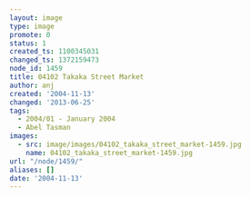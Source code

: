 ```yaml
---
layout: image
type: image
promote: 0
status: 1
created_ts: 1100345031
changed_ts: 1372159473
node_id: 1459
title: 04102 Takaka Street Market
author: anj
created: '2004-11-13'
changed: '2013-06-25'
tags:
  - 2004/01 - January 2004
  - Abel Tasman
images:
  - src: image/images/04102_takaka_street_market-1459.jpg
    name: 04102_takaka_street_market-1459.jpg
url: "/node/1459/"
aliases: []
date: '2004-11-13'
---
```


